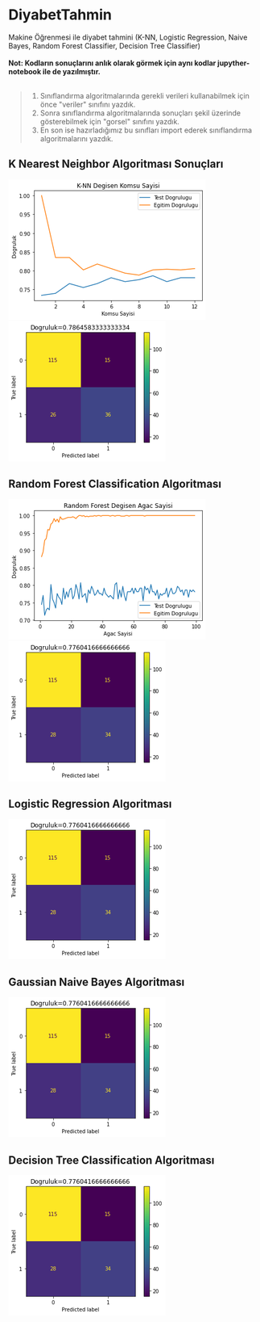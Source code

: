 # DiyabetTahmin
Makine Öğrenmesi ile diyabet tahmini (K-NN, Logistic Regression, Naive Bayes, Random Forest Classifier, Decision Tree Classifier)<br/><br/>
**Not: Kodların sonuçlarını anlık olarak görmek için aynı kodlar jupyther-notebook ile de yazılmıştır.**<br/><br/>
>1. Sınıflandırma algoritmalarında gerekli verileri kullanabilmek için önce "veriler" sınıfını yazdık.<br/>
>2. Sonra sınıflandırma algoritmalarında sonuçları şekil üzerinde gösterebilmek için "gorsel" sınıfını yazdık.<br/>
>3. En son ise hazırladığımız bu sınıfları import ederek sınıflandırma algoritmalarını yazdık.
## K Nearest Neighbor Algoritması Sonuçları
<img src='plots/knn-degisenkomsusayisi.png' /> <img src='plots/knn-confusionmatrix.png' />
## Random Forest Classification Algoritması
<img src='plots/rfc-degisenagacsayisi.png' /> <img src='plots/rfc-confusionmatrix.png' />
## Logistic Regression Algoritması
<img src='plots/rfc-confusionmatrix.png' /><br/>
## Gaussian Naive Bayes Algoritması
<img src='plots/rfc-confusionmatrix.png' /><br/>
## Decision Tree Classification Algoritması
<img src='plots/rfc-confusionmatrix.png' /><br/>
